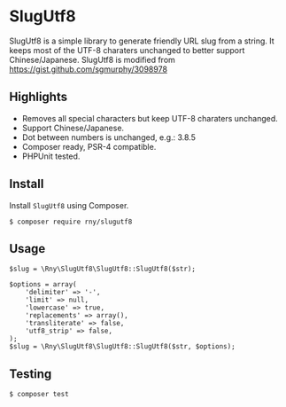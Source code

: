 # SlugUtf8

SlugUtf8 is a simple library to generate friendly URL slug from a string. It keeps most of the UTF-8 charaters unchanged to better support Chinese/Japanese. 
SlugUtf8 is modified from https://gist.github.com/sgmurphy/3098978 

## Highlights

* Removes all special characters but keep UTF-8 charaters unchanged.
* Support Chinese/Japanese.
* Dot between numbers is unchanged, e.g.: 3.8.5
* Composer ready, PSR-4 compatible.
* PHPUnit tested.

## Install

Install `SlugUtf8` using Composer.

```
$ composer require rny/slugutf8
```

## Usage

```
$slug = \Rny\SlugUtf8\SlugUtf8::SlugUtf8($str);
```

```
$options = array(
    'delimiter' => '-',
    'limit' => null,
    'lowercase' => true,
    'replacements' => array(),
    'transliterate' => false,
    'utf8_strip' => false,
);
$slug = \Rny\SlugUtf8\SlugUtf8::SlugUtf8($str, $options);
```

## Testing

```
$ composer test
```
